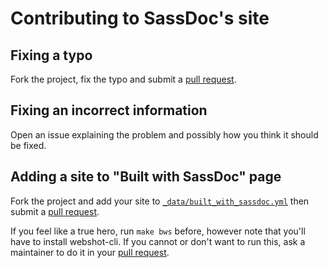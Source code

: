 # Contributing to SassDoc's site

## Fixing a typo

Fork the project, fix the typo and submit a [pull request](https://github.com/SassDoc/sassdoc.github.io/pulls).

## Fixing an incorrect information

Open an issue explaining the problem and possibly how you think it should be fixed.

## Adding a site to "Built with SassDoc" page

Fork the project and add your site to [`_data/built_with_sassdoc.yml`](_data/built_with_sassdoc.yml) then submit a [pull request](https://github.com/SassDoc/sassdoc.github.io/pulls).

If you feel like a true hero, run `make bws` before, however note that you'll have to install webshot-cli. If you cannot or don't want to run this, ask a maintainer to do it in your [pull request](https://github.com/SassDoc/sassdoc.github.io/pulls).